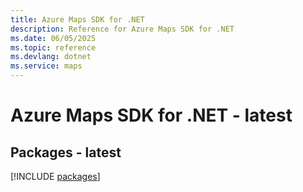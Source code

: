 ```yaml
---
title: Azure Maps SDK for .NET
description: Reference for Azure Maps SDK for .NET
ms.date: 06/05/2025
ms.topic: reference
ms.devlang: dotnet
ms.service: maps
---
```

# Azure Maps SDK for .NET - latest
## Packages - latest
[!INCLUDE [packages](maps-index.md)]